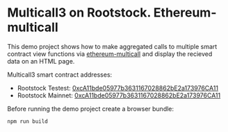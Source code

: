 # Multicall3 on Rootstock. Ethereum-multicall

This demo project shows how to make aggregated calls to multiple smart contract view functions via [ethereum-multicall](https://github.com/joshstevens19/ethereum-multicall) and display the recieved data on an HTML page.

Multicall3 smart contract addresses:
- Rootstock Testest: [0xcA11bde05977b3631167028862bE2a173976CA11](https://explorer.testnet.rsk.co/address/0xca11bde05977b3631167028862be2a173976ca11)
- Rootstock Mainnet: [0xcA11bde05977b3631167028862bE2a173976CA11](https://explorer.rsk.co/address/0xca11bde05977b3631167028862be2a173976ca11)

Before running the demo project create a browser bundle:
```shell
npm run build
```